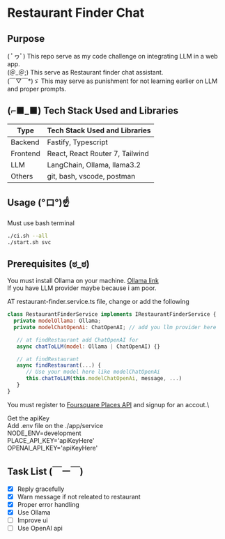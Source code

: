 # Restaurant Finder Chat

## Purpose 
( ﾟヮﾟ) This repo serve as my code challenge on integrating LLM in a web app.\
(＠_＠;) This serve as Restaurant finder chat assistant.\
(￣▽￣*)ゞ This may serve as punishment for not learning earlier on LLM and proper prompts.

## (⌐■_■) Tech Stack Used and Libraries
| Type   |  Tech Stack Used and Libraries  |
| ----------- | ----------- |
| Backend     | Fastify, Typescript |
| Frontend    | React, React Router 7, Tailwind |
| LLM         | LangChain, Ollama, llama3.2 |
| Others      | git, bash, vscode, postman |

## Usage  (°ロ°)☝
Must use bash terminal
```bash
./ci.sh --all
./start.sh svc
```
## Prerequisites (ಠ_ಠ)
You must install Ollama on your machine. [Ollama link](https://ollama.com)\
If you have LLM provider maybe because i am poor.

AT restaurant-finder.service.ts file, change or add the following
```js
class RestaurantFinderService implements IRestaurantFinderService {
  private modelOllama: Ollama; 
  private modelChatOpenAi: ChatOpenAI; // add you llm provider here

   // at findRestaurant add ChatOpenAI for
   async chatToLLM(model: Ollama | ChatOpenAI) {}

   // at findRestaurant
   async findRestaurant(...) {
      // Use your model here like modelChatOpenAi
      this.chatToLLM(this.modelChatOpenAi, message, ...)
   }
}
```
You must register to [Foursquare Places API](https://docs.foursquare.com/developer/reference/place-search) and signup for an accout.\

Get the apiKey\
Add .env file on the ./app/service\
NODE_ENV=development\
PLACE_API_KEY='apiKeyHere'\
OPENAI_API_KEY='apiKeyHere'

## Task List (￣ー￣)
- [x] Reply gracefully
- [x] Warn message if not releated to restaurant
- [x] Proper error handling
- [x] Use Ollama
- [ ] Improve ui
- [ ] Use OpenAI api